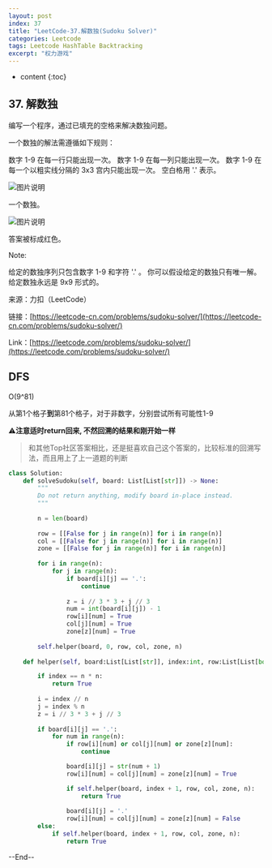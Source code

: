 ```yaml
---
layout: post
index: 37
title: "LeetCode-37.解数独(Sudoku Solver)"
categories: Leetcode
tags: Leetcode HashTable Backtracking
excerpt: "权力游戏"
---
```


* content
{:toc}

## 37. 解数独

编写一个程序，通过已填充的空格来解决数独问题。

一个数独的解法需遵循如下规则：

数字 1-9 在每一行只能出现一次。
数字 1-9 在每一列只能出现一次。
数字 1-9 在每一个以粗实线分隔的 3x3 宫内只能出现一次。
空白格用 '.' 表示。

![图片说明]({{site.static}}/images/leetcode-algorithm-36.png)

一个数独。

![图片说明]({{site.static}}/images/leetcode-algorithm-37.png)

答案被标成红色。

Note:

给定的数独序列只包含数字 1-9 和字符 '.' 。
你可以假设给定的数独只有唯一解。
给定数独永远是 9x9 形式的。

来源：力扣（LeetCode）

链接：[https://leetcode-cn.com/problems/sudoku-solver/](https://leetcode-cn.com/problems/sudoku-solver/)

Link：[https://leetcode.com/problems/sudoku-solver/](https://leetcode.com/problems/sudoku-solver/)

## DFS

O(9^81)

从第1个格子**到**第81个格子，对于非数字，分别尝试所有可能性1-9

⚠️**注意适时return回来, 不然回溯的结果和刚开始一样**

> 和其他Top社区答案相比，还是挺喜欢自己这个答案的，比较标准的回溯写法，而且用上了上一道题的判断

```python
class Solution:
    def solveSudoku(self, board: List[List[str]]) -> None:
        """
        Do not return anything, modify board in-place instead.
        """
        
        n = len(board)
        
        row = [[False for j in range(n)] for i in range(n)]
        col = [[False for j in range(n)] for i in range(n)]
        zone = [[False for j in range(n)] for i in range(n)]
        
        for i in range(n):
            for j in range(n):
                if board[i][j] == '.':
                    continue
                    
                z = i // 3 * 3 + j // 3
                num = int(board[i][j]) - 1
                row[i][num] = True
                col[j][num] = True
                zone[z][num] = True
                     
        self.helper(board, 0, row, col, zone, n)
               
    def helper(self, board:List[List[str]], index:int, row:List[List[bool]], col:List[List[bool]], zone:List[List[bool]], n:int) -> bool:

        if index == n * n:
            return True
        
        i = index // n
        j = index % n
        z = i // 3 * 3 + j // 3
        
        if board[i][j] == '.':
            for num in range(n):
                if row[i][num] or col[j][num] or zone[z][num]:
                    continue

                board[i][j] = str(num + 1)
                row[i][num] = col[j][num] = zone[z][num] = True

                if self.helper(board, index + 1, row, col, zone, n):
                    return True
                
                board[i][j] = '.'
                row[i][num] = col[j][num] = zone[z][num] = False
        else:
            if self.helper(board, index + 1, row, col, zone, n):
                return True
```

--End--


